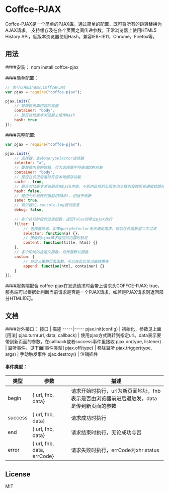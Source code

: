 # Coffce-PJAX
Coffce-PJAX是一个简单的PJAX库，通过简单的配置，既可将所有的跳转替换为AJAX请求。
支持缓存及在各个页面之间传递参数。正常浏览器上使用HTML5 History API，低版本浏览器使用Hash，兼容IE8~IE11，Chrome，Firefox等。

## 用法
####安装：
    npm install coffce-pjax

####简单配置：
``` javascript
// 也可以用window.CoffcePJAX
var pjax = require("coffce-pjax");

pjax.init({
    // 替换新页面内容的容器
    container: "body",
    // 是否在低版本浏览器上使用Hash
    hash: true
});
```
####完整配置:
``` javascript
var pjax = require("coffce-pjax");

pjax.init({
    // 选择器，支持querySelector选择器
    selector: "a",
    // 要替换内容的容器，可为选择器字符串或DOM对象
    container: "body",
    // 是否在前进后退时开启本地缓存功能
    cache : true,
    // 是否对低版本浏览器启用hash方案，不启用此项的低版本浏览器则会按照普通模式跳转
    hash: false,
    // 是否允许跳转到当前相同URL，相当于刷新
    same: true,
    // 调试模式，console.log调试信息
    debug: false,
    
    // 各个执行阶段的过滤函数，返回false则停止pjax执行
    filter: {
        // 选择器过滤，如果querySelector无法满足需求，可以在此函数里二次过滤
        selector: function(a) {},
        // 接收到ajax请求返回的内容时触发
        content: function(title, html) {}
    },
    // 各个阶段的自定义函数，将代替默认函数
    custom: {
        // 自定义更换页面函数，可以在此实现动画效果等
        append: function(html, container) {}
    }
});
```

####服务端配合
coffce-pjax在发送请求时会带上请求头COFFCE-PJAX: true，服务端可以根据此判断当前请求是否是一个PJAX请求，如若是PJAX请求则返回部分HTML即可。

## 文档
####对外接口：
接口 | 描述
-----|-----
pjax.init(config) | 初始化，参数见上面[用法]
pjax.turn(url, data, callback) | 使用pjax方式跳转到指定url。data表示要带到新页面的参数，在callback或者success事件里接收
pjax.on(type, listener) | 监听事件，见下面[事件类型]
pjax.off(type) | 移除监听
pjax.trigger(type, args) | 手动触发事件
pjax.destroy() | 注销插件

#### 事件类型：
类型 | 参数 | 描述
-----|------|------
begin   | { url, fnb, data} | 请求开始时执行，url为新页面地址，fnb表示是否由浏览器前进后退触发，data是传到新页面的参数
success | { url, fnb, data} | 请求成功时执行
end     | { url, fnb, data} | 请求结束时执行，无论成功与否
error   | { url, fnb, data, errCode} | 请求失败时执行，errCode为xhr.status

## License
MIT